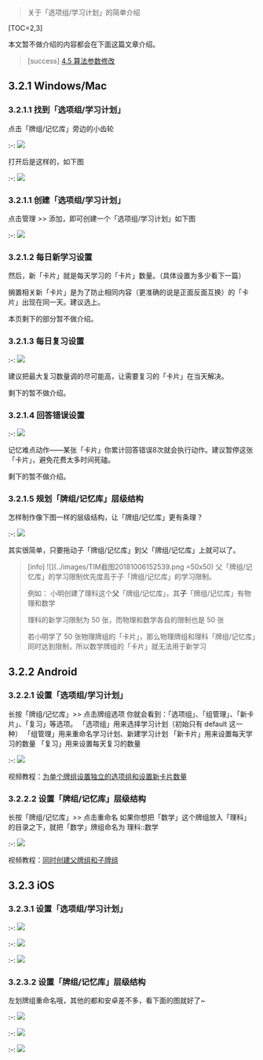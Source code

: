 
> 关于「选项组/学习计划」的简单介绍

[TOC=2,3]

本文暂不做介绍的内容都会在下面这篇文章介绍。

>[success] [4.5 算法参数修改](../advanced-operation/parameter.md)

## 3.2.1 Windows/Mac

### 3.2.1.1 找到「选项组/学习计划」

点击「牌组/记忆库」旁边的小齿轮

:-: ![](../.gitbook/assets/9.22.21.59.PNG)
  
打开后是这样的，如下图

:-: ![](../.gitbook/assets/9.22.22.08.PNG)

### 3.2.1.1 创建「选项组/学习计划」

点击管理 >> 添加，即可创建一个「选项组/学习计划」如下图  


:-: ![](../.gitbook/assets/9.22.23.15.PNG)

### 3.2.1.2 每日新学习设置 

然后，新「卡片」就是每天学习的「卡片」数量。（具体设置为多少看下一篇）

搁置相关新「卡片」是为了防止相同内容（更准确的说是正面反面互换）的「卡片」出现在同一天。建议选上。

本页剩下的部分暂不做介绍。

### 3.2.1.3 每日复习设置

:-: ![](../.gitbook/assets/tim-jie-tu-20180922235504.png)

建议把最大复习数量调的尽可能高，让需要复习的「卡片」在当天解决。

剩下的暂不做介绍。

### 3.2.1.4 回答错误设置

:-: ![](../.gitbook/assets/tim-jie-tu-20180922235651.png)

记忆难点动作——某张「卡片」你累计回答错误8次就会执行动作。建议暂停这张「卡片」，避免花费太多时间死磕。

剩下的暂不做介绍。

### 3.2.1.5 规划「牌组/记忆库」层级结构

怎样制作像下图一样的层级结构，让「牌组/记忆库」更有条理？

:-: ![](../.gitbook/assets/tim-jie-tu-20180923083737.png)

其实很简单，只要拖动子「牌组/记忆库」到父「牌组/记忆库」上就可以了。

>[info] ![](../images/TIM截图20181006152539.png =50x50)
> 父「牌组/记忆库」的学习限制优先度高于子「牌组/记忆库」的学习限制。
>  
> 例如：
> 小明创建了理科这个**父**「牌组/记忆库」，其**子**「牌组/记忆库」有物理和数学
> 
> 理科的新学习限制为 50 张，而物理和数学各自的限制也是 50 张
> 
> 若小明学了 50 张物理牌组的「卡片」，那么物理牌组和理科「牌组/记忆库」同时达到限制，所以数学牌组的「卡片」就无法用于新学习



##  3.2.2 Android

### 3.2.2.1 设置「选项组/学习计划」

长按「牌组/记忆库」>> 点击牌组选项
你就会看到：「选项组」、「组管理」、「新卡片」、「复习」等选项。
「选项组」用来选择学习计划（初始只有 default 这一种）
「组管理」用来重命名学习计划、新建学习计划
「新卡片」用来设置每天学习的数量
「复习」用来设置每天复习的数量

:-: ![](../.gitbook/assets/gif_20180924094104.gif)

视频教程：[为单个牌组设置独立的选项组和设置新卡片数量](https://www.bilibili.com/video/av41518619?p=10)

### 3.2.2.2 设置「牌组/记忆库」层级结构

长按「牌组/记忆库」>> 点击重命名
如果你想把「数学」这个牌组放入「理科」的目录之下，就把「数学」牌组命名为 理科::数学

:-: ![](../.gitbook/assets/gif_20180924094507.gif)

视频教程：[同时创建父牌组和子牌组](https://www.bilibili.com/video/av41518619?p=7)

## 3.2.3 iOS

### 3.2.3.1 设置「选项组/学习计划」

:-: ![](../images/TIM图片20200731141508.jpg)

:-: ![](../images/TIM图片20200731141512.jpg)

:-: ![](../images/TIM图片20200731141515.jpg)

### 3.2.3.2 设置「牌组/记忆库」层级结构

左划牌组重命名哦，其他的都和安卓差不多，看下面的图就好了~

:-: ![](../images/TIM图片20200731141658.jpg)

:-: ![](../images/TIM图片20200731141702.jpg)

:-: ![](../images/TIM图片20200731141707.png)





